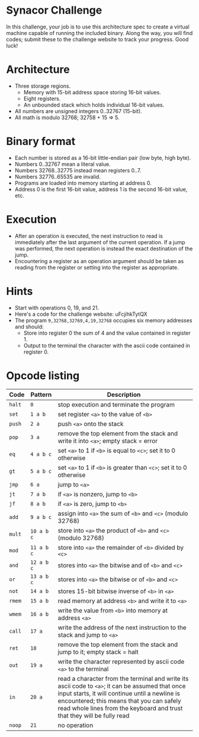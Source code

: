 # Synacor Challenge 

In this challenge, your job is to use this architecture spec to create a
virtual machine capable of running the included binary.  Along the way,
you will find codes; submit these to the challenge website to track
your progress.  Good luck!

# Architecture

- Three storage regions.
  - Memory with 15-bit address space storing 16-bit values.
  - Eight registers.
  - An unbounded stack which holds individual 16-bit values.
- All numbers are unsigned integers 0..32767 (15-bit).
- All math is modulo 32768; 32758 + 15 => 5.

# Binary format

- Each number is stored as a 16-bit little-endian pair (low byte, high byte).
- Numbers 0..32767 mean a literal value.
- Numbers 32768..32775 instead mean registers 0..7.
- Numbers 32776..65535 are invalid.
- Programs are loaded into memory starting at address 0.
- Address 0 is the first 16-bit value, address 1 is the second 16-bit value, etc.

# Execution

- After an operation is executed, the next instruction to read is immediately after the last argument of the current operation.  If a jump was performed, the next operation is instead the exact destination of the jump.
- Encountering a register as an operation argument should be taken as reading from the register or setting into the register as appropriate.

# Hints

- Start with operations 0, 19, and 21.
- Here's a code for the challenge website: uFcjihkTytQX
- The program `9,32768,32769,4,19,32768` occupies six memory addresses and should:
    - Store into register 0 the sum of 4 and the value contained in register 1.
    - Output to the terminal the character with the ascii code contained in register 0.

# Opcode listing


| Code   | Pattern    | Description                                                                        |
|--------|------------|------------------------------------------------------------------------------------|
| `halt` | `0`        | stop execution and terminate the program                                           |
| `set`  | `1 a b`    | set register `<a>` to the value of `<b>`                                           |
| `push` | `2 a`      | push `<a>` onto the stack                                                          |
| `pop`  | `3 a`      | remove the top element from the stack and write it into `<a>`; empty stack = error |
| `eq`   | `4 a b c`  | set `<a>` to 1 if `<b>` is equal to `<c>`; set it to 0 otherwise                   |
| `gt`   | `5 a b c`  | set `<a>` to 1 if `<b>` is greater than `<c>`; set it to 0 otherwise               |
| `jmp`  | `6 a`      | jump to `<a>`                                                                      |
| `jt`   | `7 a b`    | if `<a>` is nonzero, jump to `<b>`                                                 |
| `jf`   | `8 a b`    | if `<a>` is zero, jump to `<b>`                                                    |
| `add`  | `9 a b c`  | assign into `<a>` the sum of `<b>` and `<c>` (modulo 32768)                        |
| `mult` | `10 a b c` | store into `<a>` the product of `<b>` and `<c>` (modulo 32768)                     |
| `mod`  | `11 a b c` | store into `<a>` the remainder of `<b>` divided by `<c>`                           |
| `and`  | `12 a b c` | stores into `<a>` the bitwise and of `<b>` and `<c>`                               |
| `or`   | `13 a b c` | stores into `<a>` the bitwise or of `<b>` and `<c>`                                |
| `not`  | `14 a b`   | stores 15-bit bitwise inverse of `<b>` in `<a>`                                    |
| `rmem` | `15 a b`   | read memory at address `<b>` and write it to `<a>`                                 |
| `wmem` | `16 a b`   | write the value from `<b>` into memory at address `<a>`                            |
| `call` | `17 a`     | write the address of the next instruction to the stack and jump to `<a>`           |
| `ret`  | `18`       | remove the top element from the stack and jump to it; empty stack = halt           |
| `out`  | `19 a`     | write the character represented by ascii code `<a>` to the terminal                |
| `in`   | `20 a`     | read a character from the terminal and write its ascii code to `<a>`; it can be assumed that once input starts, it will continue until a newline is encountered; this means that you can safely read whole lines from the keyboard and trust that they will be fully read |
| `noop` | `21`       | no operation                                                                       |
